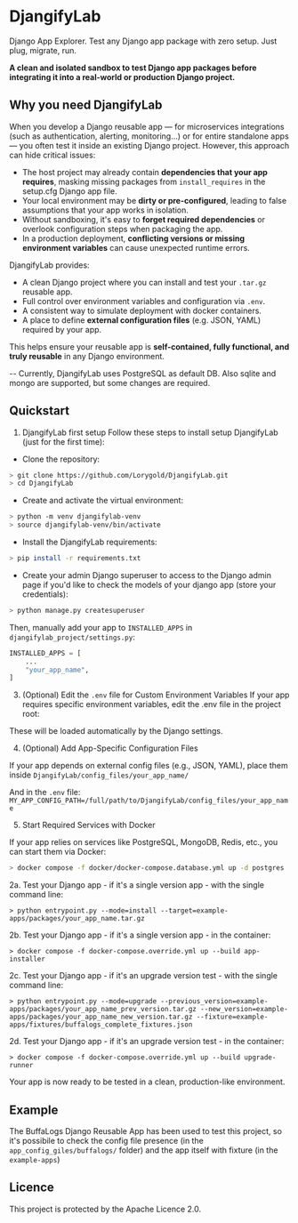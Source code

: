 # DjangifyLab
Django App Explorer. Test any Django app package with zero setup. Just plug, migrate, run.

**A clean and isolated sandbox to test Django app packages before integrating it into a real-world or production Django project.**

## Why you need DjangifyLab
When you develop a Django reusable app — for microservices integrations (such as authentication, alerting, monitoring...) or for entire standalone apps — you often test it inside an existing Django project. However, this approach can hide critical issues:

- The host project may already contain **dependencies that your app requires**, masking missing packages from `install_requires` in the setup.cfg Django app file.
- Your local environment may be **dirty or pre-configured**, leading to false assumptions that your app works in isolation.
- Without sandboxing, it's easy to **forget required dependencies** or overlook configuration steps when packaging the app.
- In a production deployment, **conflicting versions or missing environment variables** can cause unexpected runtime errors.

DjangifyLab provides:

- A clean Django project where you can install and test your `.tar.gz` reusable app.
- Full control over environment variables and configuration via `.env`.
- A consistent way to simulate deployment with docker containers.
- A place to define **external configuration files** (e.g. JSON, YAML) required by your app.

This helps ensure your reusable app is **self-contained, fully functional, and truly reusable** in any Django environment.

-- Currently, DjangifyLab uses PostgreSQL as default DB. Also sqlite and mongo are supported, but some changes are required.

## Quickstart

1. DjangifyLab first setup
Follow these steps to install setup DjangifyLab (just for the first time):

- Clone the repository:
```bash
> git clone https://github.com/Lorygold/DjangifyLab.git
> cd DjangifyLab
```
- Create and activate the virtual environment:
```bash
> python -m venv djangifylab-venv
> source djangifylab-venv/bin/activate
```
- Install the DjangifyLab requirements:
```bash
> pip install -r requirements.txt
```
- Create your admin Django superuser to access to the Django admin page if you'd like to check the models of your django app (store your credentials):
```bash
> python manage.py createsuperuser
```

Then, manually add your app to `INSTALLED_APPS` in `djangifylab_project/settings.py`:

```python
INSTALLED_APPS = [
    ...
    "your_app_name",
]
```

3. (Optional) Edit the `.env` file for Custom Environment Variables
If your app requires specific environment variables, edit the .env file in the project root:

These will be loaded automatically by the Django settings.


4. (Optional) Add App-Specific Configuration Files

If your app depends on external config files (e.g., JSON, YAML), place them inside `DjangifyLab/config_files/your_app_name/`

And in the `.env` file: `MY_APP_CONFIG_PATH=/full/path/to/DjangifyLab/config_files/your_app_name`

5. Start Required Services with Docker

If your app relies on services like PostgreSQL, MongoDB, Redis, etc., you can start them via Docker:

```bash
> docker compose -f docker/docker-compose.database.yml up -d postgres
```

2a. Test your Django app - if it's a single version app - with the single command line:
        
    > python entrypoint.py --mode=install --target=example-apps/packages/your_app_name.tar.gz

2b. Test your Django app - if it's a single version app - in the container:
            
    > docker compose -f docker-compose.override.yml up --build app-installer
    
2c. Test your Django app - if it's an upgrade version test - with the single command line:
            
    > python entrypoint.py --mode=upgrade --previous_version=example-apps/packages/your_app_name_prev_version.tar.gz --new_version=example-apps/packages/your_app_name_new_version.tar.gz --fixture=example-apps/fixtures/buffalogs_complete_fixtures.json

2d. Test your Django app - if it's an upgrade version test - in the container:
            
    > docker compose -f docker-compose.override.yml up --build upgrade-runner

Your app is now ready to be tested in a clean, production-like environment.

## Example
The BuffaLogs Django Reusable App has been used to test this project, so it's possibile to check the config file presence (in the `app_config_giles/buffalogs/` folder) and the app itself with fixture (in the `example-apps`)

## Licence
This project is protected by the Apache Licence 2.0.
